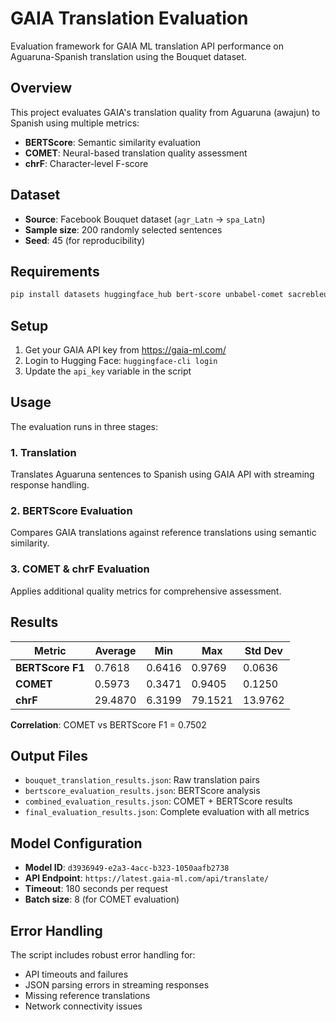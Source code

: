 # GAIA Translation Evaluation

Evaluation framework for GAIA ML translation API performance on Aguaruna-Spanish translation using the Bouquet dataset.

## Overview

This project evaluates GAIA's translation quality from Aguaruna (awajun) to Spanish using multiple metrics:
- **BERTScore**: Semantic similarity evaluation
- **COMET**: Neural-based translation quality assessment  
- **chrF**: Character-level F-score

## Dataset

- **Source**: Facebook Bouquet dataset (`agr_Latn` → `spa_Latn`)
- **Sample size**: 200 randomly selected sentences
- **Seed**: 45 (for reproducibility)

## Requirements

```bash
pip install datasets huggingface_hub bert-score unbabel-comet sacrebleu
```

## Setup

1. Get your GAIA API key from https://gaia-ml.com/
2. Login to Hugging Face: `huggingface-cli login`
3. Update the `api_key` variable in the script

## Usage

The evaluation runs in three stages:

### 1. Translation
Translates Aguaruna sentences to Spanish using GAIA API with streaming response handling.

### 2. BERTScore Evaluation
Compares GAIA translations against reference translations using semantic similarity.

### 3. COMET & chrF Evaluation
Applies additional quality metrics for comprehensive assessment.

## Results

| Metric | Average | Min | Max | Std Dev |
|--------|---------|-----|-----|---------|
| **BERTScore F1** | 0.7618 | 0.6416 | 0.9769 | 0.0636 |
| **COMET** | 0.5973 | 0.3471 | 0.9405 | 0.1250 |
| **chrF** | 29.4870 | 6.3199 | 79.1521 | 13.9762 |

**Correlation**: COMET vs BERTScore F1 = 0.7502

## Output Files

- `bouquet_translation_results.json`: Raw translation pairs
- `bertscore_evaluation_results.json`: BERTScore analysis
- `combined_evaluation_results.json`: COMET + BERTScore results
- `final_evaluation_results.json`: Complete evaluation with all metrics

## Model Configuration

- **Model ID**: `d3936949-e2a3-4acc-b323-1050aafb2738`
- **API Endpoint**: `https://latest.gaia-ml.com/api/translate/`
- **Timeout**: 180 seconds per request
- **Batch size**: 8 (for COMET evaluation)

## Error Handling

The script includes robust error handling for:
- API timeouts and failures
- JSON parsing errors in streaming responses
- Missing reference translations
- Network connectivity issues
